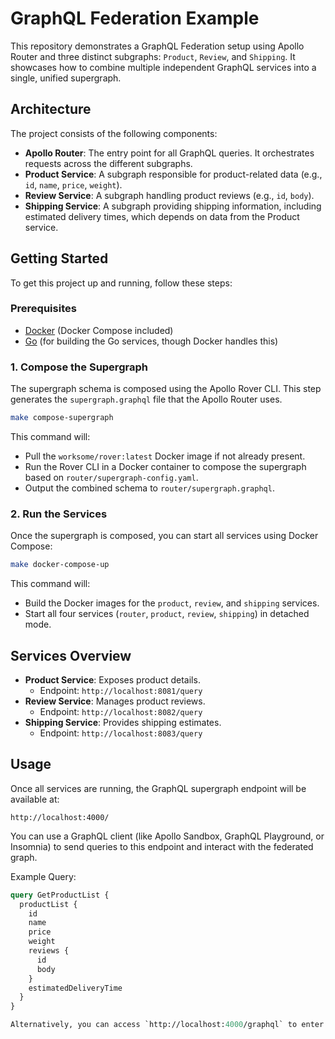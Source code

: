 # GraphQL Federation Example

This repository demonstrates a GraphQL Federation setup using Apollo Router and three distinct subgraphs: `Product`, `Review`, and `Shipping`. It showcases how to combine multiple independent GraphQL services into a single, unified supergraph.

## Architecture

The project consists of the following components:

*   **Apollo Router**: The entry point for all GraphQL queries. It orchestrates requests across the different subgraphs.
*   **Product Service**: A subgraph responsible for product-related data (e.g., `id`, `name`, `price`, `weight`).
*   **Review Service**: A subgraph handling product reviews (e.g., `id`, `body`).
*   **Shipping Service**: A subgraph providing shipping information, including estimated delivery times, which depends on data from the Product service.

## Getting Started

To get this project up and running, follow these steps:

### Prerequisites

*   [Docker](https://www.docker.com/get-started) (Docker Compose included)
*   [Go](https://golang.org/doc/install) (for building the Go services, though Docker handles this)

### 1. Compose the Supergraph

The supergraph schema is composed using the Apollo Rover CLI. This step generates the `supergraph.graphql` file that the Apollo Router uses.

```bash
make compose-supergraph
```

This command will:
*   Pull the `worksome/rover:latest` Docker image if not already present.
*   Run the Rover CLI in a Docker container to compose the supergraph based on `router/supergraph-config.yaml`.
*   Output the combined schema to `router/supergraph.graphql`.

### 2. Run the Services

Once the supergraph is composed, you can start all services using Docker Compose:

```bash
make docker-compose-up
```

This command will:
*   Build the Docker images for the `product`, `review`, and `shipping` services.
*   Start all four services (`router`, `product`, `review`, `shipping`) in detached mode.

## Services Overview

*   **Product Service**: Exposes product details.
    *   Endpoint: `http://localhost:8081/query`
*   **Review Service**: Manages product reviews.
    *   Endpoint: `http://localhost:8082/query`
*   **Shipping Service**: Provides shipping estimates.
    *   Endpoint: `http://localhost:8083/query`

## Usage

Once all services are running, the GraphQL supergraph endpoint will be available at:

```
http://localhost:4000/
```

You can use a GraphQL client (like Apollo Sandbox, GraphQL Playground, or Insomnia) to send queries to this endpoint and interact with the federated graph.

Example Query:

```graphql
query GetProductList {
  productList {
    id
    name
    price
    weight
    reviews {
      id
      body
    }
    estimatedDeliveryTime
  }
}

Alternatively, you can access `http://localhost:4000/graphql` to enter the router sandbox mode, where instrospection can be done, and sample queries can be constructed more easily before running.